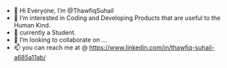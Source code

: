 - 👋 Hi Everyone, I’m @ThawfiqSuhail
- 👀 I’m interested in Coding and Developing Products that are useful to the Human Kind.
- 🌱 currently a Student. 
- 💞️ I’m looking to collaborate on ...
- 📫 you can reach me at @ https://www.linkedin.com/in/thawfiq-suhail-a685a11ab/ 

<!---
ThawfiqSuhail/ThawfiqSuhail is a ✨ special ✨ repository because its `README.md` (this file) appears on your GitHub profile.
You can click the Preview link to take a look at your changes.
--->
